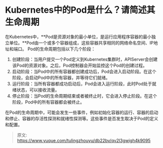 # Kubernetes中的Pod是什么？请简述其生命周期

在Kubernetes中，**Pod是资源对象的最小单位，是运行应用程序容器的最小独立单位。**Pod由一个或多个容器组成，这些容器共享相同的网络命名空间、IP地址和端口。
Pod的生命周期包括以下几个阶段：

1. 创建阶段：当用户提交一个Pod定义到Kubernetes集群时，APIServer会创建该Pod的资源对象。之后，Pod控制器会开始监控这个Pod的创建过程。
2. 启动阶段：当Pod中的所有容器都创建成功后，Pod会进入启动阶段。在这个阶段，会启动Pod中的所有容器，并等待它们就绪。
3. 运行阶段：当所有容器都成功启动后，Pod会进入运行阶段，此时Pod处于就绪状态，可以接收流量。
4. 停止阶段：当Pod的生命周期结束或者被终止时，它会进入停止阶段。在这个阶段，Pod中的所有容器都会被终止。

在Pod的生命周期中，可能会发生一些事件，例如初始化容器的运行、容器的启动和停止、容器的存活性探测和就绪性探测等。这些事件是否发生取决于Pod的定义和配置。


> 原文: <https://www.yuque.com/tulingzhouyu/db22bv/qv2l3gwigh4k9095>